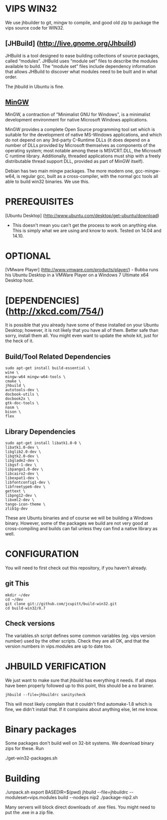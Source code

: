 VIPS WIN32
==========

We use jhbuilder to git, mingw to compile, and good old zip to package the
vips source code for WIN32.

[JHBuild] (http://live.gnome.org/Jhbuild)
-----------------------------------------

JHBuild is a tool designed to ease building collections of source packages,
called “modules”. JHBuild uses “module set” files to describe the
modules available to build. The “module set” files include dependency
information that allows JHBuild to discover what modules need to be built
and in what order.

The jhbuild in Ubuntu is fine.

[MinGW](http://www.mingw.org/)
------------------------------

MinGW, a contraction of "Minimalist GNU for Windows", is a minimalist
development environment for native Microsoft Windows applications.

MinGW provides a complete Open Source programming tool set which is suitable
for the development of native MS-Windows applications, and which do not depend
on any 3rd-party C-Runtime DLLs (it does depend on a number of DLLs provided
by Microsoft themselves as components of the operating system; most notable
among these is MSVCRT.DLL, the Microsoft C runtime library. Additionally,
threaded applications must ship with a freely distributable thread support
DLL, provided as part of MinGW itself).

Debian has two main mingw packages. The more modern one, gcc-mingw-w64, is
regular gcc, built as a cross-compiler, with the normal gcc tools all able to
build win32 binaries. We use this. 

PREREQUISITES
=============
[Ubuntu Desktop] (http://www.ubuntu.com/desktop/get-ubuntu/download)
- This doesn't mean you can't get the process to work on anything else. This
is simply what we are using and know to work. Tested on 14.04 and 14.10.

OPTIONAL
========
[VMware Player] (http://www.vmware.com/products/player/) - Bubba runs his
Ubuntu Desktop in a VMWare Player on a Windows 7 Ultimate x64 Desktop host.

[DEPENDENCIES] (http://xkcd.com/754/)
==============
It is possible that you already have some of these installed on your Ubuntu
Desktop; however, it is not likely that you have all of them. Better safe
than sorry, install them all. You might even want to update the whole kit,
just for the heck of it.

Build/Tool Related Dependencies
-------------------------------
    sudo apt-get install build-essential \
	wine \
	mingw-w64 mingw-w64-tools \
	cmake \
	jhbuild \
	autotools-dev \
	docbook-utils \
	docbook2x \
	gtk-doc-tools \
	nasm \
	bison \
	flex

Library Dependencies
--------------------
    sudo apt-get install libatk1.0-0 \
	libatk1.0-dev \
	libglib2.0-dev \
	libgtk2.0-dev \
	libglade2-dev \
	libgsf-1-dev \
	libpango1.0-dev \
	libcairo2-dev \
	libexpat1-dev \
	libfontconfig1-dev \
	libfreetype6-dev \
	gettext \
	libpng12-dev \
	libxml2-dev \
	tango-icon-theme \
	zlib1g-dev 

These are Ubuntu binaries and of course we will be building a Windows
binary. However, some of the packages we build are not very good at
cross-compiling and builds can fail unless they can find a native library as
well.

CONFIGURATION
=============
You will need to first check out this repository, if you haven't already. 

git This
--------
	mkdir ~/dev
	cd ~/dev
	git clone git://github.com/jcupitt/build-win32.git
	cd build-win32/8.7

Check versions
--------------
The variables.sh script defines some common variables (eg. vips version
number) used by the other scripts. Check they are all OK, and that the version
numbers in vips.modules are up to date too.

JHBUILD VERIFICATION
====================
We just want to make sure that jhbuild has everything it needs. If all steps
have been properly followed up to this point, this should be a no brainer.

	jhbuild --file=jhbuildrc sanitycheck

This will most likely complain that it couldn't find automake-1.8 which
is fine, we didn't install that. If it complains about anything else,
let me know.

Binary packages
===============
Some packages don't build well on 32-bit systems. We download binary zips for
these. Run

  ./get-win32-packages.sh 

Building
========

  ./unpack.sh
	export BASEDIR=$(pwd)
	jhbuild --file=jhbuildrc --moduleset=vips.modules build --nodeps nip2
	./package-nip2.sh

Many servers will block direct downloads of .exe files. You might need to put
the .exe in a zip file.
